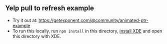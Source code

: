 ## Yelp pull to refresh example

- Try it out at: https://getexponent.com/@community/animated-ptr-example
- To run this locally, run `npm install` in this directory, [install
XDE](https://docs.getexponent.com/versions/latest/introduction/installation.html)
and open this directory with XDE.
